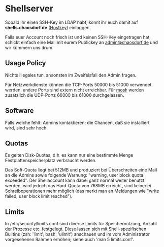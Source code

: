 # Shellserver

Sobald ihr einen SSH-Key im LDAP habt, könnt ihr euch damit auf **shells.chaosdorf.de** ([Hostkey](https://www.chaosdorf.de/chaosdorf-keys.asc)) einloggen.

Falls euer Account noch frisch ist und keinen SSH-Key eingetragen hat, schickt einfach eine Mail mit eurem Publickey an <admin@chaosdorf.de> und wir kümmern uns drum.


## Usage Policy

Nichts illegales tun, ansonsten im Zweifelsfall den Admin fragen.

Für Netzwerkdienste können die TCP-Ports 50000 bis 51000 verwendet werden, andere Ports sind extern nicht erreichbar. Für [mosh](http://mosh.mit.edu/) werden zusätzlich die UDP-Ports 60000 bis 61000 durchgelassen.

## Software

Falls welche fehlt: Admins kontaktieren; die Chancen, daß sie installiert wird, sind sehr hoch.

## Quotas

Es gelten Disk-Quotas, d.h. es kann nur eine bestimmte Menge Festplattenspeicherplatz verbraucht werden.

Das Soft-Quota liegt bei 512MB und produziert bei Überschreiten eine Mail an die Admins sowie folgende Warnung: "warning, user block quota exceeded". Der Shellaccount kann dabei ganz normal weiter benutzt werden, wird jedoch das Hard-Quota von 768MB erreicht, sind keinerlei Schreiboperationen mehr möglich (das merkt man an Meldungen wie "write failed, user block limit reached").

## Limits

In /etc/security/limits.conf sind diverse Limits für Speichernutzung, Anzahl der Prozesse etc. festgelegt. Diese lassen sich mit Shell-spezifischen Builtins (zsh: 'limit', bash: 'ulimit') anschauen und im vom Administrator vorgesehenen Rahmen erhöhen; siehe auch 'man 5 limits.conf'.